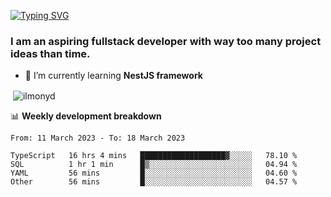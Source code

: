 [![Typing SVG](https://readme-typing-svg.herokuapp.com?color=%23e07a5f&size=40&center=false&vCenter=true&multiline=true&width=900&height=70&lines=Hi%2C+my+name+is+Oleg)](https://git.io/typing-svg)

<h3>
  I am an aspiring fullstack developer with way too many project ideas than time.</h3>

- 🌱 I’m currently learning **NestJS framework**

<p align="left">
</p>






<p>&nbsp;<img align="center" src="https://github-readme-stats.vercel.app/api?username=ilmonyd&show_icons=true&theme=calm&locale=en" alt="ilmonyd" /></p>


📊 **Weekly development breakdown**
<!--START_SECTION:waka-->

```text
From: 11 March 2023 - To: 18 March 2023

TypeScript   16 hrs 4 mins   ███████████████████▓░░░░░   78.10 %
SQL          1 hr 1 min      █▒░░░░░░░░░░░░░░░░░░░░░░░   04.94 %
YAML         56 mins         █░░░░░░░░░░░░░░░░░░░░░░░░   04.60 %
Other        56 mins         █░░░░░░░░░░░░░░░░░░░░░░░░   04.57 %
```

<!--END_SECTION:waka-->
